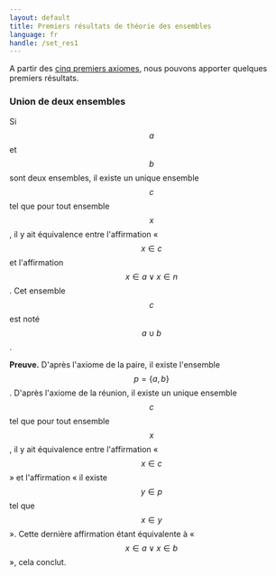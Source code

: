 ```yaml
---
layout: default
title: Premiers résultats de théorie des ensembles
language: fr
handle: /set_res1
---
```


<script src="https://cdn.mathjax.org/mathjax/latest/MathJax.js?config=TeX-AMS-MML_HTMLorMML" type="text/javascript"></script>

A partir des [cinq premiers axiomes](set_axm.md), nous pouvons apporter quelques premiers résultats.

### Union de deux ensembles
Si $$a$$ et $$b$$ sont deux ensembles, il existe un unique ensemble $$c$$ tel que pour tout ensemble $$x$$, il y ait équivalence entre l'affirmation « $$x \in c$$ et l'affirmation $$x \in a \lor x \in n$$. Cet ensemble $$c$$ est noté $$a \cup b$$.

**Preuve.** D'après l'axiome de la paire, il existe l'ensemble $$p = \{ a, b \}$$. D'après l'axiome de la réunion, il existe un unique ensemble $$c$$ tel que pour tout ensemble $$x$$, il y ait équivalence entre l'affirmation « $$x \in c$$ » et l'affirmation « il existe $$y \in p$$ tel que $$x \in y$$ ». Cette dernière affirmation étant équivalente à « $$x \in a \lor x \in b$$ », cela conclut.
